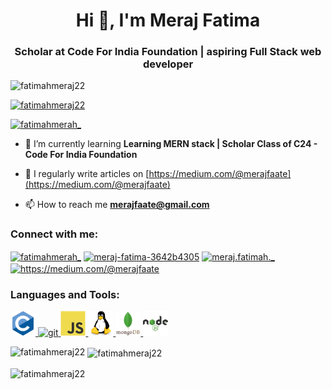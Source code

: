 <h1 align="center">Hi 👋, I'm Meraj Fatima</h1>
<h3 align="center">Scholar at Code For India Foundation | aspiring Full Stack web developer</h3>

<p align="left"> <img src="https://komarev.com/ghpvc/?username=fatimahmeraj22&label=Profile%20views&color=0e75b6&style=flat" alt="fatimahmeraj22" /> </p>

<p align="left"> <a href="https://github.com/ryo-ma/github-profile-trophy"><img src="https://github-profile-trophy.vercel.app/?username=fatimahmeraj22" alt="fatimahmeraj22" /></a> </p>

<p align="left"> <a href="https://twitter.com/fatimahmerah_" target="blank"><img src="https://img.shields.io/twitter/follow/fatimahmerah_?logo=twitter&style=for-the-badge" alt="fatimahmerah_" /></a> </p>

- 🌱 I’m currently learning **Learning MERN stack | Scholar Class of C24 - Code For India Foundation**

- 📝 I regularly write articles on [https://medium.com/@merajfaate](https://medium.com/@merajfaate)

- 📫 How to reach me **merajfaate@gmail.com**

<h3 align="left">Connect with me:</h3>
<p align="left">
<a href="https://twitter.com/fatimahmerah_" target="blank"><img align="center" src="https://raw.githubusercontent.com/rahuldkjain/github-profile-readme-generator/master/src/images/icons/Social/twitter.svg" alt="fatimahmerah_" height="30" width="40" /></a>
<a href="https://linkedin.com/in/meraj-fatima-3642b4305" target="blank"><img align="center" src="https://raw.githubusercontent.com/rahuldkjain/github-profile-readme-generator/master/src/images/icons/Social/linked-in-alt.svg" alt="meraj-fatima-3642b4305" height="30" width="40" /></a>
<a href="https://instagram.com/meraj.fatimah._" target="blank"><img align="center" src="https://raw.githubusercontent.com/rahuldkjain/github-profile-readme-generator/master/src/images/icons/Social/instagram.svg" alt="meraj.fatimah._" height="30" width="40" /></a>
<a href="https://medium.com/https://medium.com/@merajfaate" target="blank"><img align="center" src="https://raw.githubusercontent.com/rahuldkjain/github-profile-readme-generator/master/src/images/icons/Social/medium.svg" alt="https://medium.com/@merajfaate" height="30" width="40" /></a>
</p>

<h3 align="left">Languages and Tools:</h3>
<p align="left"> <a href="https://www.cprogramming.com/" target="_blank" rel="noreferrer"> <img src="https://raw.githubusercontent.com/devicons/devicon/master/icons/c/c-original.svg" alt="c" width="40" height="40"/> </a> <a href="https://git-scm.com/" target="_blank" rel="noreferrer"> <img src="https://www.vectorlogo.zone/logos/git-scm/git-scm-icon.svg" alt="git" width="40" height="40"/> </a> <a href="https://developer.mozilla.org/en-US/docs/Web/JavaScript" target="_blank" rel="noreferrer"> <img src="https://raw.githubusercontent.com/devicons/devicon/master/icons/javascript/javascript-original.svg" alt="javascript" width="40" height="40"/> </a> <a href="https://www.linux.org/" target="_blank" rel="noreferrer"> <img src="https://raw.githubusercontent.com/devicons/devicon/master/icons/linux/linux-original.svg" alt="linux" width="40" height="40"/> </a> <a href="https://www.mongodb.com/" target="_blank" rel="noreferrer"> <img src="https://raw.githubusercontent.com/devicons/devicon/master/icons/mongodb/mongodb-original-wordmark.svg" alt="mongodb" width="40" height="40"/> </a> <a href="https://nodejs.org" target="_blank" rel="noreferrer"> <img src="https://raw.githubusercontent.com/devicons/devicon/master/icons/nodejs/nodejs-original-wordmark.svg" alt="nodejs" width="40" height="40"/> </a> </p>

<p><img align="left" src="https://github-readme-stats.vercel.app/api/top-langs?username=fatimahmeraj22&show_icons=true&locale=en&layout=compact" alt="fatimahmeraj22" /></p>

<p>&nbsp;<img align="center" src="https://github-readme-stats.vercel.app/api?username=fatimahmeraj22&show_icons=true&locale=en" alt="fatimahmeraj22" /></p>

<p><img align="center" src="https://github-readme-streak-stats.herokuapp.com/?user=fatimahmeraj22&" alt="fatimahmeraj22" /></p>
